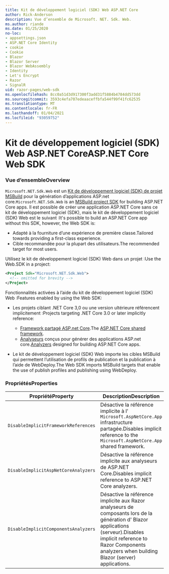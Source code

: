 ```yaml
---
title: Kit de développement logiciel (SDK) Web ASP.NET Core
author: Rick-Anderson
description: Vue d’ensemble de Microsoft. NET. Sdk. Web.
ms.author: riande
ms.date: 01/25/2020
no-loc:
- appsettings.json
- ASP.NET Core Identity
- cookie
- Cookie
- Blazor
- Blazor Server
- Blazor WebAssembly
- Identity
- Let's Encrypt
- Razor
- SignalR
uid: razor-pages/web-sdk
ms.openlocfilehash: 8cc0a51d3d917300f3add31f5884b4784dd573dd
ms.sourcegitcommit: 3593c4efa707edeaaceffbfa544f99f41fc62535
ms.translationtype: MT
ms.contentlocale: fr-FR
ms.lasthandoff: 01/04/2021
ms.locfileid: "93059752"
---
```

# <a name="aspnet-core-web-sdk"></a><span data-ttu-id="833b5-103">Kit de développement logiciel (SDK) Web ASP.NET Core</span><span class="sxs-lookup"><span data-stu-id="833b5-103">ASP.NET Core Web SDK</span></span>

### <a name="overview"></a><span data-ttu-id="833b5-104">Vue d’ensemble</span><span class="sxs-lookup"><span data-stu-id="833b5-104">Overview</span></span>

<span data-ttu-id="833b5-105">`Microsoft.NET.Sdk.Web` est un [Kit de développement logiciel (SDK) de projet MSBuild](/visualstudio/msbuild/how-to-use-project-sdk) pour la génération d’applications ASP.net core.</span><span class="sxs-lookup"><span data-stu-id="833b5-105">`Microsoft.NET.Sdk.Web` is an [MSBuild project SDK](/visualstudio/msbuild/how-to-use-project-sdk) for building ASP.NET Core apps.</span></span> <span data-ttu-id="833b5-106">Il est possible de créer une application ASP.NET Core sans ce kit de développement logiciel (SDK), mais le kit de développement logiciel (SDK) Web est le suivant :</span><span class="sxs-lookup"><span data-stu-id="833b5-106">It's possible to build an ASP.NET Core app without this SDK, however, the Web SDK is:</span></span>

* <span data-ttu-id="833b5-107">Adapté à la fourniture d’une expérience de première classe.</span><span class="sxs-lookup"><span data-stu-id="833b5-107">Tailored towards providing a first-class experience.</span></span>
* <span data-ttu-id="833b5-108">Cible recommandée pour la plupart des utilisateurs.</span><span class="sxs-lookup"><span data-stu-id="833b5-108">The recommended target for most users.</span></span>

<span data-ttu-id="833b5-109">Utilisez le kit de développement logiciel (SDK) Web dans un projet :</span><span class="sxs-lookup"><span data-stu-id="833b5-109">Use the Web.SDK in a project:</span></span>

  ```xml
  <Project Sdk="Microsoft.NET.Sdk.Web">
    <!-- omitted for brevity -->
  </Project>
  ```

<span data-ttu-id="833b5-110">Fonctionnalités activées à l’aide du kit de développement logiciel (SDK) Web :</span><span class="sxs-lookup"><span data-stu-id="833b5-110">Features enabled by using the Web SDK:</span></span>

* <span data-ttu-id="833b5-111">Les projets ciblant .NET Core 3,0 ou une version ultérieure référencent implicitement :</span><span class="sxs-lookup"><span data-stu-id="833b5-111">Projects targeting .NET Core 3.0 or later implicitly reference:</span></span>

  * <span data-ttu-id="833b5-112">[Framework partagé ASP.net Core](xref:fundamentals/metapackage-app).</span><span class="sxs-lookup"><span data-stu-id="833b5-112">The [ASP.NET Core shared framework](xref:fundamentals/metapackage-app).</span></span>
  * <span data-ttu-id="833b5-113">[Analyseurs](/visualstudio/extensibility/getting-started-with-roslyn-analyzers) conçus pour générer des applications ASP.net core.</span><span class="sxs-lookup"><span data-stu-id="833b5-113">[Analyzers](/visualstudio/extensibility/getting-started-with-roslyn-analyzers) designed for building ASP.NET Core apps.</span></span>
* <span data-ttu-id="833b5-114">Le kit de développement logiciel (SDK) Web importe les cibles MSBuild qui permettent l’utilisation de profils de publication et la publication à l’aide de WebDeploy.</span><span class="sxs-lookup"><span data-stu-id="833b5-114">The Web SDK imports MSBuild targets that enable the use of publish profiles and publishing using WebDeploy.</span></span>

### <a name="properties"></a><span data-ttu-id="833b5-115">Propriétés</span><span class="sxs-lookup"><span data-stu-id="833b5-115">Properties</span></span>

| <span data-ttu-id="833b5-116">Propriété</span><span class="sxs-lookup"><span data-stu-id="833b5-116">Property</span></span> | <span data-ttu-id="833b5-117">Description</span><span class="sxs-lookup"><span data-stu-id="833b5-117">Description</span></span> |
| -------- | ----------- |
| `DisableImplicitFrameworkReferences` | <span data-ttu-id="833b5-118">Désactive la référence implicite à l' `Microsoft.AspNetCore.App` infrastructure partagée.</span><span class="sxs-lookup"><span data-stu-id="833b5-118">Disables implicit reference to the `Microsoft.AspNetCore.App` shared framework.</span></span> |
| `DisableImplicitAspNetCoreAnalyzers` | <span data-ttu-id="833b5-119">Désactive la référence implicite aux analyseurs de ASP.NET Core.</span><span class="sxs-lookup"><span data-stu-id="833b5-119">Disables implicit reference to ASP.NET Core analyzers.</span></span> |
| `DisableImplicitComponentsAnalyzers` | <span data-ttu-id="833b5-120">Désactive la référence implicite aux Razor analyseurs de composants lors de la génération d' Blazor applications (serveur).</span><span class="sxs-lookup"><span data-stu-id="833b5-120">Disables implicit reference to Razor Components analyzers when building Blazor (server) applications.</span></span> |
